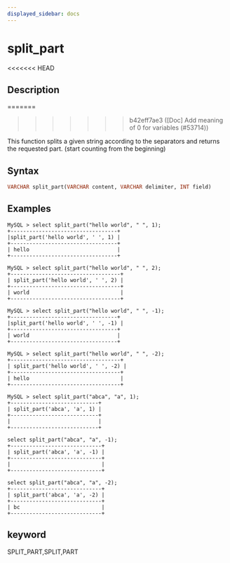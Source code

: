```yaml
---
displayed_sidebar: docs
---
```


# split_part

<<<<<<< HEAD
## Description
=======

>>>>>>> b42eff7ae3 ([Doc] Add meaning of 0 for variables (#53714))

This function splits a given string according to the separators and returns the requested part. (start counting from the beginning)

## Syntax

```Haskell
VARCHAR split_part(VARCHAR content, VARCHAR delimiter, INT field)
```

## Examples

```Plain Text
MySQL > select split_part("hello world", " ", 1);
+----------------------------------+
|split_part('hello world', ' ', 1) |
+----------------------------------+
| hello                            |
+----------------------------------+

MySQL > select split_part("hello world", " ", 2);
+-----------------------------------+
| split_part('hello world', ' ', 2) |
+-----------------------------------+
| world                             |
+-----------------------------------+

MySQL > select split_part("hello world", " ", -1);
+----------------------------------+
|split_part('hello world', ' ', -1) |
+----------------------------------+
| world                            |
+----------------------------------+

MySQL > select split_part("hello world", " ", -2);
+-----------------------------------+
| split_part('hello world', ' ', -2) |
+-----------------------------------+
| hello                             |
+-----------------------------------+

MySQL > select split_part("abca", "a", 1);
+----------------------------+
| split_part('abca', 'a', 1) |
+----------------------------+
|                            |
+----------------------------+

select split_part("abca", "a", -1);
+-----------------------------+
| split_part('abca', 'a', -1) |
+-----------------------------+
|                             |
+-----------------------------+

select split_part("abca", "a", -2);
+-----------------------------+
| split_part('abca', 'a', -2) |
+-----------------------------+
| bc                          |
+-----------------------------+
```

## keyword

SPLIT_PART,SPLIT,PART
